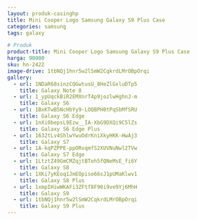 ```yaml
---
layout: produk-casinghp
title: Mini Cooper Logo Samsung Galaxy S9 Plus Case
categories: samsung
tags: galaxy

# Produk
product-title: Mini Cooper Logo Samsung Galaxy S9 Plus Case
harga: 90000
sku: hn-2422
image-drive: 1tbNQj1hnr5w2lSmW2CqkrdLMrOBpOrqi
gallery:
  - url: 1NDaR68sinzCQGwtusU_8HeZlGxluDTp5
    title: Galaxy Note 8
  - url: 1_ypUqckBiR2EMXnrT4p9jozlwHghnJ-m
    title: Galaxy S6
  - url: 1BxKTwB5NcHbYy9-LOQBPH0tPqSbMfSRU
    title: Galaxy S6 Edge
  - url: 1nXi0bepsL9Ezw__IA-XbG9DXQi9C5lZs
    title: Galaxy S6 Edge Plus
  - url: 1632tLv4ShlwYwuOdrKniXkyHKK-HwAj3
    title: Galaxy S7
  - url: 1A-kqPZPPE-ppORvqmfS2XUVNuNwl2TVw
    title: Galaxy S7 Edge
  - url: 1LtztZ49GmCMZqjtBToh5fQNeMsE_fi6Y
    title: Galaxy S8
  - url: 1XKi7yKEoq1JmEOpiso66sJ1pUMaKlwv1
    title: Galaxy S8 Plus
  - url: 1xmpIHiwWKAFi3ZFtf8F90i9ve9Yj6MhH
    title: Galaxy S9
  - url: 1tbNQj1hnr5w2lSmW2CqkrdLMrOBpOrqi
    title: Galaxy S9 Plus
---
```

